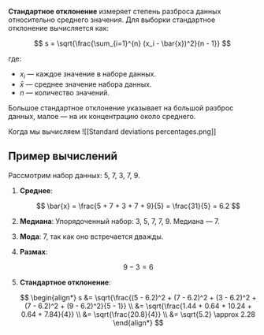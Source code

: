 

**Стандартное отклонение** измеряет степень разброса данных относительно среднего значения. Для выборки стандартное отклонение вычисляется как:

$$
s = \sqrt{\frac{\sum_{i=1}^{n} (x_i - \bar{x})^2}{n - 1}}
$$

где:
- $x_i$ — каждое значение в наборе данных.
- $\bar{x}$ — среднее значение набора данных.
- $n$ — количество значений.

Большое стандартное отклонение указывает на большой разброс данных, малое — на их концентрацию около среднего.


Когда мы вычисляем
![[Standard deviations percentages.png]]



## Пример вычислений

Рассмотрим набор данных: 5, 7, 3, 7, 9.

1. **Среднее**:

   $$
   \bar{x} = \frac{5 + 7 + 3 + 7 + 9}{5} = \frac{31}{5} = 6.2
   $$

2. **Медиана**: Упорядоченный набор: 3, 5, 7, 7, 9. Медиана — 7.

3. **Мода**: 7, так как оно встречается дважды.

4. **Размах**:

   $$
   9 - 3 = 6
   $$

5. **Стандартное отклонение**:

   $$
   \begin{align*}
   s &= \sqrt{\frac{(5 - 6.2)^2 + (7 - 6.2)^2 + (3 - 6.2)^2 + (7 - 6.2)^2 + (9 - 6.2)^2}{5 - 1}} \\
     &= \sqrt{\frac{1.44 + 0.64 + 10.24 + 0.64 + 7.84}{4}} \\
     &= \sqrt{\frac{20.8}{4}} \\
     &= \sqrt{5.2} \approx 2.28
   \end{align*}
   $$
